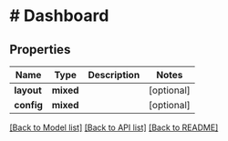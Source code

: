 # # Dashboard

## Properties

Name | Type | Description | Notes
------------ | ------------- | ------------- | -------------
**layout** | **mixed** |  | [optional]
**config** | **mixed** |  | [optional]

[[Back to Model list]](../../README.md#models) [[Back to API list]](../../README.md#endpoints) [[Back to README]](../../README.md)
